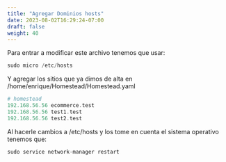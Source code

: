 ```yaml
---
title: "Agregar Dominios hosts"
date: 2023-08-02T16:29:24-07:00
draft: false
weight: 40
---
```


Para entrar a modificar este archivo tenemos que usar:
```php
sudo micro /etc/hosts
```
Y agregar los sitios que ya dimos de alta en /home/enrique/Homestead/Homestead.yaml
```php
# homestead
192.168.56.56 ecommerce.test
192.168.56.56 test1.test
192.168.56.56 test2.test
```
Al hacerle cambios a /etc/hosts y los tome en cuenta el sistema operativo tenemos que:
```php
sudo service network-manager restart 
```
